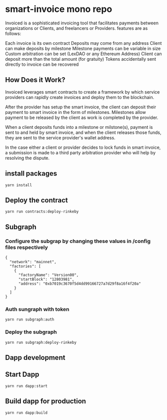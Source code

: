 # smart-invoice mono repo


Invoiced is a sophisticated invoicing tool that facilitates payments between organizations or Clients, and freelancers or Providers. features are as follows:

Each invoice is its own contract
Deposits may come from any address
Client can make deposits by milestone
Milestone payments can be variable in size
Custom arbitration can be set (LexDAO or any Ethereum Address)
Client can deposit more than the total amount (for gratuity)
Tokens accidentally sent directly to invoice can be recovered

## How Does it Work?
Invoiced leverages smart contracts  to create a framework by which service providers can rapidly create invoices and deploy them to the blockchain.

After the provider has setup the smart invoice, the client can deposit their payment to smart invoice in the form of milestones. Milestones allow payment to be released by the client as work is completed by the provider.

When a client deposits funds into a milestone or milstone(s), payment is sent to and held by smart invoice, and when the client releases those funds, they are sent to the service provider's wallet address.

In the case either a client or provider decides to lock funds in smart invoice, a submission is made to a third party arbitration provider who will help by resolving the dispute.


## install packages

```
yarn install 
```


## Deploy the contract

```
yarn run contracts:deploy-rinkeby

```

## Subgraph

### Configure the subgrap by changing these values in /config files respectively 

```
{
  "network": "mainnet",
  "factories": [
    {
      "factoryName": "Version00",
      "startBlock": "12803981",
      "address": "0xb7019c3670f5d4dd99166727a7d29f8a16f4f20a"
    }
  ]
}
```



### Auth sungraph with token

```
yarn run subgraph:auth
```

### Deploy the subgraph 

```
yarn run subgraph:deploy-rinkeby
```


## Dapp development 

## Start Dapp

```
yarn run dapp:start
```

## Build dapp for production 

```
yarn run dapp:build
```

##
